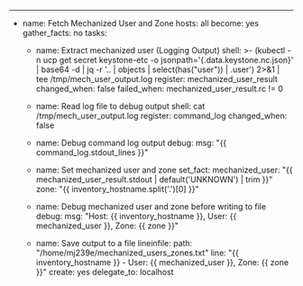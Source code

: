 ---
- name: Fetch Mechanized User and Zone
  hosts: all
  become: yes
  gather_facts: no
  tasks:
    - name: Extract mechanized user (Logging Output)
      shell: >-
        (kubectl -n ucp get secret keystone-etc -o jsonpath='{.data.keystone\.nc\.json}' | base64 -d | jq -r '.. | objects | select(has("user")) | .user') 2>&1 | tee /tmp/mech_user_output.log
      register: mechanized_user_result
      changed_when: false
      failed_when: mechanized_user_result.rc != 0

    - name: Read log file to debug output
      shell: cat /tmp/mech_user_output.log
      register: command_log
      changed_when: false

    - name: Debug command log output
      debug:
        msg: "{{ command_log.stdout_lines }}"

    - name: Set mechanized user and zone
      set_fact:
        mechanized_user: "{{ mechanized_user_result.stdout | default('UNKNOWN') | trim }}"
        zone: "{{ inventory_hostname.split('.')[0] }}"

    - name: Debug mechanized user and zone before writing to file
      debug:
        msg: "Host: {{ inventory_hostname }}, User: {{ mechanized_user }}, Zone: {{ zone }}"

    - name: Save output to a file
      lineinfile:
        path: "/home/mj239e/mechanized_users_zones.txt"
        line: "{{ inventory_hostname }} - User: {{ mechanized_user }}, Zone: {{ zone }}"
        create: yes
      delegate_to: localhost
